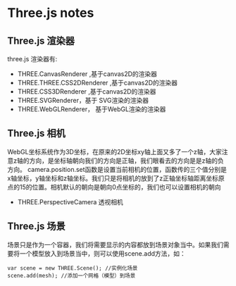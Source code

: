 # Three.js notes  



## Three.js 渲染器


three.js 渲染器有:

- THREE.CanvasRenderer ,基于canvas2D的渲染器
- THREE.THREE.CSS2DRenderer ,基于canvas2D的渲染器
- THREE.CSS3DRenderer ,基于canvas2D的渲染器
- THREE.SVGRenderer，基于 SVG渲染的渲染器
- THREE.WebGLRenderer， 基于WebGL渲染的渲染器


## Three.js 相机

WebGL坐标系统作为3D坐标，在原来的2D坐标xy轴上面又多了一个z轴，大家注意z轴的方向，是坐标轴朝向我们的方向是正轴，我们眼看去的方向是是z轴的负方向。
camera.position.set函数是设置当前相机的位置，函数传的三个值分别是x轴坐标，y轴坐标和z轴坐标。我们只是将相机的放到了z正轴坐标轴距离坐标原点的15的位置。相机默认的朝向是朝向0点坐标的，我们也可以设置相机的朝向
 

- THREE.PerspectiveCamera 透视相机



## Three.js 场景

场景只是作为一个容器，我们将需要显示的内容都放到场景对象当中。如果我们需要将一个模型放入到场景当中，则可以使用scene.add方法，如：


```
var scene = new THREE.Scene(); //实例化场景
scene.add(mesh); //添加一个网格（模型）到场景
```


